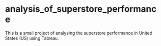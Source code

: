 # analysis_of_superstore_performance
This is a small project of analysing the superstore performance in United States (US) using Tableau.
